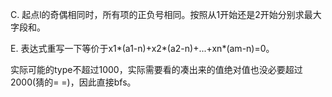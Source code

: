 C. 起点l的奇偶相同时，所有项的正负号相同。按照从1开始还是2开始分别求最大字段和。

E. 表达式重写一下等价于x1\*(a1-n)+x2\*(a2-n)+...+xn\*(am-n)=0。

   实际可能的type不超过1000，实际需要看的凑出来的值绝对值也没必要超过2000(猜的= =)，因此直接bfs。
